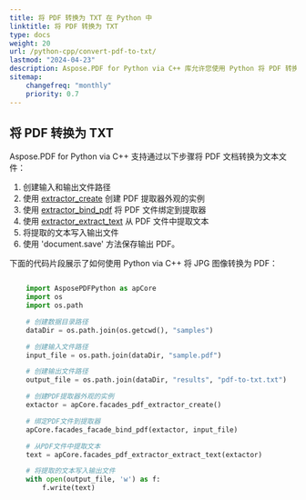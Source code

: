 ```yaml
---
title: 将 PDF 转换为 TXT 在 Python 中
linktitle: 将 PDF 转换为 TXT
type: docs
weight: 20
url: /python-cpp/convert-pdf-to-txt/
lastmod: "2024-04-23"
description: Aspose.PDF for Python via C++ 库允许您使用 Python 将 PDF 转换为 TXT 格式。
sitemap:
    changefreq: "monthly"
    priority: 0.7
---
```


## 将 PDF 转换为 TXT

Aspose.PDF for Python via C++ 支持通过以下步骤将 PDF 文档转换为文本文件：

1. 创建输入和输出文件路径
1. 使用 [extractor_create](https://reference.aspose.com/pdf/python-cpp/core/extractor_create/) 创建 PDF 提取器外观的实例
1. 使用 [extractor_bind_pdf](https://reference.aspose.com/pdf/python-cpp/core/extractor_bind_pdf/) 将 PDF 文件绑定到提取器
1. 使用 [extractor_extract_text](https://reference.aspose.com/pdf/python-cpp/core/extractor_extract_text/) 从 PDF 文件中提取文本
1. 将提取的文本写入输出文件
1. 使用 'document.save' 方法保存输出 PDF。

下面的代码片段展示了如何使用 Python via C++ 将 JPG 图像转换为 PDF：

```python

    import AsposePDFPython as apCore
    import os
    import os.path

    # 创建数据目录路径
    dataDir = os.path.join(os.getcwd(), "samples")

    # 创建输入文件路径
    input_file = os.path.join(dataDir, "sample.pdf")

    # 创建输出文件路径
    output_file = os.path.join(dataDir, "results", "pdf-to-txt.txt")

    # 创建PDF提取器外观的实例
    extactor = apCore.facades_pdf_extractor_create()

    # 绑定PDF文件到提取器
    apCore.facades_facade_bind_pdf(extactor, input_file)

    # 从PDF文件中提取文本
    text = apCore.facades_pdf_extractor_extract_text(extactor)

    # 将提取的文本写入输出文件
    with open(output_file, 'w') as f:
        f.write(text)
```